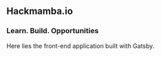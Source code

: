## Hackmamba.io

### Learn. Build. Opportunities

Here lies the front-end application built with Gatsby.
